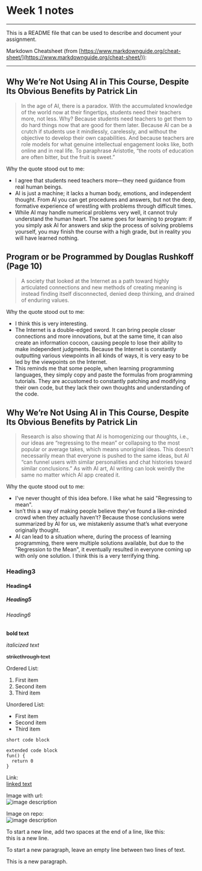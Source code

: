 # Week 1 notes

---

This is a README file that can be used to describe and document your assignment.

Markdown Cheatsheet (from [https://www.markdownguide.org/cheat-sheet/](https://www.markdownguide.org/cheat-sheet/)):

---

## Why We’re Not Using AI in This Course, Despite Its Obvious Benefits by Patrick Lin

> In the age of AI, there is a paradox. With the accumulated knowledge of the world now at their fingertips, students need their teachers more, not less. Why? Because students need teachers to get them to do hard things now that are good for them later. Because AI can be a crutch if students use it mindlessly, carelessly, and without the objective to develop their own capabilities. And because teachers are role models for what genuine intellectual engagement looks like, both online and in real life. To paraphrase Aristotle, “the roots of education are often bitter, but the fruit is sweet.”

Why the quote stood out to me:
- I agree that students need teachers more—they need guidance from real human beings.
- AI is just a machine; it lacks a human body, emotions, and independent thought. From AI you can get procedures and answers, but not the deep, formative experience of wrestling with problems through difficult times.
- While AI may handle numerical problems very well, it cannot truly understand the human heart. The same goes for learning to program: if you simply ask AI for answers and skip the process of solving problems yourself, you may finish the course with a high grade, but in reality you will have learned nothing.

## Program or be Programmed by Douglas Rushkoff (Page 10)

> A society that looked at the Internet as a path toward highly articulated connections and new methods of creating meaning is instead finding itself disconnected, denied deep thinking, and drained of enduring values. 

Why the quote stood out to me:
- I think this is very interesting. 
- The Internet is a double-edged sword. It can bring people closer connections and more innovations, but at the same time, it can also create an information cocoon, causing people to lose their ability to make independent judgments. Because the Internet is constantly outputting various viewpoints in all kinds of ways, it is very easy to be led by the viewpoints on the Internet.
- This reminds me that some people, when learning programming languages, they simply copy and paste the formulas from programming tutorials. They are accustomed to constantly patching and modifying their own code, but they lack their own thoughts and understanding of the code.

## Why We’re Not Using AI in This Course, Despite Its Obvious Benefits by Patrick Lin

> Research is also showing that AI is homogenizing our thoughts, i.e., our ideas are “regressing to the mean” or collapsing to the most popular or average takes, which means unoriginal ideas. This doesn’t necessarily mean that everyone is pushed to the same ideas, but AI “can funnel users with similar personalities and chat histories toward similar conclusions.” As with AI art, AI writing can look weirdly the same no matter which AI app created it.

Why the quote stood out to me:
- I've never thought of this idea before. I like what he said "Regressing to mean". 
- Isn’t this a way of making people believe they’ve found a like-minded crowd when they actually haven’t? Because those conclusions were summarized by AI for us, we mistakenly assume that’s what everyone originally thought.
- AI can lead to a situation where, during the process of learning programming, there were multiple solutions available, but due to the "Regression to the Mean", it eventually resulted in everyone coming up with only one solution. I think this is a very terrifying thing.

### Heading3
#### Heading4
##### Heading5
###### Heading6



**bold text**

_italicized text_

~~strikethrough text~~

Ordered List:
1. First item
2. Second item
3. Third item

Unordered List:
- First item
- Second item
- Third item

`short code block`

```
extended code block
fun() {
  return 0
}
```

Link:  
[linked text](https://www.example.com)


Image with url:  
![image description](https://dm-gy-6063-2024f-b.github.io/assets/homework/02/clark-espaco-modulado-00.jpg)


Image on repo:  
![image description](./file-name.jpg)


To start a new line, add two spaces at the end of a line, like this:  
this is a new line.


To start a new paragraph, leave an empty line between two lines of text.

This is a new paragraph.
